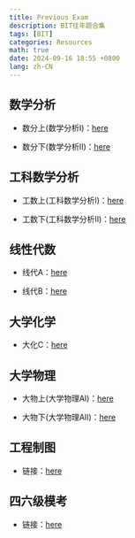 ```yaml
---
title: Previous Exam
description: BIT往年题合集
tags: [BIT]
categories: Resources
math: true
date: 2024-09-16 18:55 +0800
lang: zh-CN
--- 
```


## 数学分析

- 数分上(数学分析I)：[here](https://pan.baidu.com/s/1gkFqif8JvJrF3CdplnMHMg?pwd=univ)

- 数分下(数学分析II)：[here](https://pan.baidu.com/s/1s7zzGw-3IWvbPaQ5MTWD4g?pwd=univ)

## 工科数学分析

- 工数上(工科数学分析I)：[here](https://pan.baidu.com/s/1Mpij1GsArDdZRAMkyaPdeA?pwd=univ)

- 工数下(工科数学分析II)：[here](https://pan.baidu.com/s/1I6PSU_lhwLT5Y-cME44PzQ?pwd=univ)

## 线性代数

- 线代A：[here](https://pan.baidu.com/s/1QJuPpx4H2P2EDNfpiXqnog?pwd=univ)

- 线代B：[here](https://pan.baidu.com/s/1vPxSgm3qFzxe5K__-fNzBg?pwd=univ)

## 大学化学

- 大化C：[here](https://pan.baidu.com/s/16LmtlaM9zlnr9Qzws9s3QA?pwd=univ)

## 大学物理

- 大物上(大学物理AI)：[here](https://pan.baidu.com/s/1RFwKDUNZlMcJvqf2uEnFNA?pwd=univ)

- 大物下(大学物理AII)：[here](https://pan.baidu.com/s/1iAVM6Deqwlv1sc1WXrHcWA?pwd=univ)

## 工程制图

- 链接：[here](https://pan.baidu.com/s/1VNjlATubxniHKtBNEXgHsw?pwd=univ)

## 四六级模考

- 链接：[here](https://pan.baidu.com/s/1h8Velm-9p_UrH6N3lvcaVg?pwd=univ)
